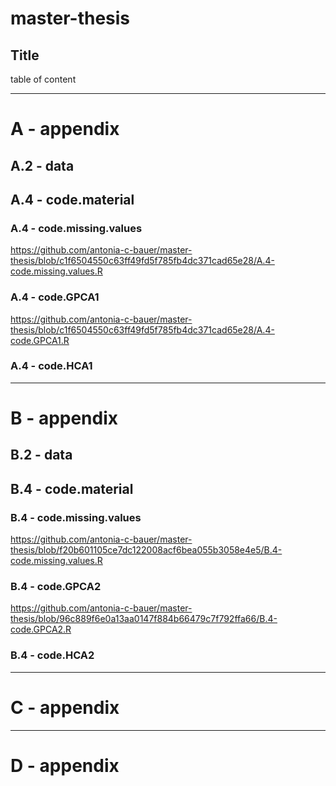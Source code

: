 # master-thesis

## Title

table of content

---

# A - appendix

## A.2 - data

## A.4 - code.material

### A.4 - code.missing.values
https://github.com/antonia-c-bauer/master-thesis/blob/c1f6504550c63ff49fd5f785fb4dc371cad65e28/A.4-code.missing.values.R

### A.4 - code.GPCA1
https://github.com/antonia-c-bauer/master-thesis/blob/c1f6504550c63ff49fd5f785fb4dc371cad65e28/A.4-code.GPCA1.R

### A.4 - code.HCA1


---

# B - appendix

## B.2 - data

## B.4 - code.material

### B.4 - code.missing.values
https://github.com/antonia-c-bauer/master-thesis/blob/f20b601105ce7dc122008acf6bea055b3058e4e5/B.4-code.missing.values.R

### B.4 - code.GPCA2
https://github.com/antonia-c-bauer/master-thesis/blob/96c889f6e0a13aa0147f884b66479c7f792ffa66/B.4-code.GPCA2.R

### B.4 - code.HCA2


---

# C - appendix

---

# D - appendix
